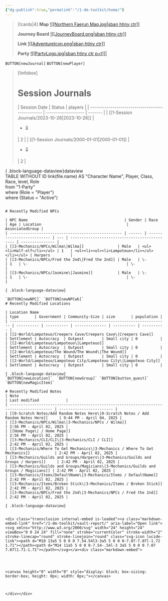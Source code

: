 ```yaml
---
{"dg-publish":true,"permalink":"/1-dm-toolkit/home/"}
---
```




> [!cards|4]
> **Map**
> [![[Northern Faerun Map.jpg\|sban htiny ctr]]](Lampoteuo)
> 
> **Journey Board**
> [![[JourneyBoard.png\|sban htiny ctr]]](Journey%20Board)
>
> **Link**
> [![[AdventureIcon.png\|sban htiny ctr]]](Lampoteuo)
> 
> **Party**
> [![[PartyLogo.jpg\|sban htiny ctr p+t]]|](Party%201%2FExample%20Party%201)

`BUTTON[newJournal]` `BUTTON[newPlayer]`

> [!infobox]
> # Session Journals
> | Session Date                                     | Status              | players |
| ------------------------------------------------ | ------------------- | ------- |
| [[1-Session Journals/2023-10-26\|2023-10-26]] | <ul><li>⏳</li></ul> | 2       |
| [[1-Session Journals/2000-01-01\|2000-01-01]] | <ul><li>⏳</li></ul> | 2       |

{ .block-language-dataview}dataview  
TABLE WITHOUT ID link(file.name) AS "Character Name", Player, Class, Race, level, Role  
from "1-Party"  
where (Role = "Player")  
where (Status = "Active")  
```

# Recently Modified NPCs 

| NPC Name                                           | Gender | Race                       | Age | Location                                      | AssociatedGroup |
| -------------------------------------------------- | ------ | -------------------------- | --- | --------------------------------------------- | --------------- |
| [[3-Mechanics/NPCs/Wilma\|Wilma]]               | Male   | <ul><li>Half-elf</li></ul> | 1   | <ul><li><ul><li>Lampoteuo</li></ul></li></ul> | Harpers         |
| [[3-Mechanics/NPCs/Fred the 2nd\|Fred the 2nd]] | Male   | \-                         | 1   | \-                                            | \-              |
| [[3-Mechanics/NPCs/Jasmine\|Jasmine]]           | Male   | \-                         | 1   | \-                                            | \-              |

{ .block-language-dataview}

`BUTTON[newNPC]` `BUTTON[newNPCwb]` 
# Recently Modified Locations

| Location Name                                                          | type       | Government | Community-Size | size       | population |
| ---------------------------------------------------------------------- | ---------- | ---------- | -------------- | ---------- | ---------- |
| [[2-World/Lampoteuo/Creepers Cave/Creepers Cave\|Creepers Cave]]    | Settlement | Autocracy  | Outpost        | Small city | 0          |
| [[2-World/Lampoteuo/Lampoteuo\|Lampoteuo]]                          | Settlement | Autocracy  | Outpost        | Small city | 0          |
| [[2-World/Lampoteuo/The Wound/The Wound\|The Wound]]                | Settlement | Autocracy  | Outpost        | Small city | 0          |
| [[2-World/Lampoteuo/Lampoteuo City/Lampoteuo City\|Lampoteuo City]] | Settlement | Autocracy  | Outpost        | Small city | 0          |

{ .block-language-dataview}
`BUTTON[newLocation]`  `BUTTON[newGroup]` `BUTTON[button_quest]`  `BUTTON[newMagicItem]` 

# Recently Modified Notes
| Note                                                                                      | Last modified            |
| ----------------------------------------------------------------------------------------- | ------------------------ |
| [[0-Scratch Notes/Add Random Notes Here\|0-Scratch Notes / Add Random Notes Here]]     | 9:44 PM - April 04, 2025 |
| [[3-Mechanics/NPCs/Wilma\|3-Mechanics/NPCs / Wilma]]                                   | 2:56 PM - April 02, 2025 |
| [[Home Page\| / Home Page]]                                                            | 2:56 PM - April 02, 2025 |
| [[3-Mechanics/CLI/CLI\|3-Mechanics/CLI / CLI]]                                         | 2:42 PM - April 02, 2025 |
| [[3-Mechanics/Where To Get Mechanics\|3-Mechanics / Where To Get Mechanics]]           | 2:42 PM - April 02, 2025 |
| [[3-Mechanics/Guilds and Groups/Harpers\|3-Mechanics/Guilds and Groups / Harpers]]     | 2:42 PM - April 02, 2025 |
| [[3-Mechanics/Guilds and Groups/Magicians\|3-Mechanics/Guilds and Groups / Magicians]] | 2:42 PM - April 02, 2025 |
| [[3-Mechanics/Items/DefaultName\|3-Mechanics/Items / DefaultName]]                     | 2:42 PM - April 02, 2025 |
| [[3-Mechanics/Items/Broken Stick\|3-Mechanics/Items / Broken Stick]]                   | 2:42 PM - April 02, 2025 |
| [[3-Mechanics/NPCs/Fred the 2nd\|3-Mechanics/NPCs / Fred the 2nd]]                     | 2:42 PM - April 02, 2025 |

{ .block-language-dataview}


<div class="transclusion internal-embed is-loaded"><a class="markdown-embed-link" href="/1-dm-toolkit/vault-report/" aria-label="Open link"><svg xmlns="http://www.w3.org/2000/svg" width="24" height="24" viewBox="0 0 24 24" fill="none" stroke="currentColor" stroke-width="2" stroke-linecap="round" stroke-linejoin="round" class="svg-icon lucide-link"><path d="M10 13a5 5 0 0 0 7.54.54l3-3a5 5 0 0 0-7.07-7.07l-1.72 1.71"></path><path d="M14 11a5 5 0 0 0-7.54-.54l-3 3a5 5 0 0 0 7.07 7.07l1.71-1.71"></path></svg></a><div class="markdown-embed">




<canvas height="0" width="0" style="display: block; box-sizing: border-box; height: 0px; width: 0px;"></canvas>



</div></div>



